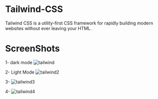 
# Tailwind-CSS
Tailwind CSS is a utility-first CSS framework for rapidly building modern websites without ever leaving your HTML.


# ScreenShots
1- dark mode
![tailwind](https://github.com/user-attachments/assets/fc7b6a3a-c008-4dbb-8162-17b2c4202cd1)

2- Light Mode
![tailwind2](https://github.com/user-attachments/assets/e12c0fb2-1522-484e-8ed7-768151516428)

3-
![tailwind3](https://github.com/user-attachments/assets/0e972844-bcb3-442a-a435-bf13552a9950)

4-
![tailwind4](https://github.com/user-attachments/assets/ec9303e4-a81b-4631-bf1d-f842e22a7c99)
